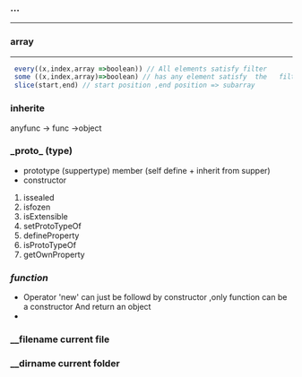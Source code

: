 <!--
 * @Descripttion: 
 * @version: 
 * @Author: fuanlei
 * @Date: 2019-09-30 16:36:43
 * @LastEditors: fuanlei
 * @LastEditTime: 2019-10-02 15:29:05
 -->
### ...
---
### array
---
``` js
 every((x,index,array =>boolean)) // All elements satisfy filter
 some ((x,index,array)=>boolean) // has any element satisfy  the   filter condition
 slice(start,end) // start position ,end position => subarray
```

### inherite
 anyfunc -> func ->object 

### \_proto_ (type)
 * prototype (suppertype)  member (self define + inherit from supper)
 * constructor
 1. issealed
 2. isfozen
 3. isExtensible
 4. setProtoTypeOf
 5. defineProperty
 6. isProtoTypeOf
 7. getOwnProperty

 ### ***function***
 -  Operator 'new' can just be followd by constructor ,only function can be a constructor
    And return an object
 -

### __filename    current file
###  __dirname   current folder
